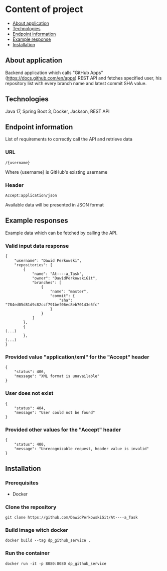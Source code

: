 # Content of project
* [About application](#about-application)
* [Technologies](#technologies)
* [Endpoint information](#endpoint-information)
* [Example response](#example-response)
* [Installation](#installation)

## About application

Backend application which calls "GitHub Apps" (https://docs.github.com/en/apps) REST API and fetches specified user, his repository list with every branch name and latest commit SHA value.


## Technologies
Java 17, Spring Boot 3, Docker, Jackson, REST API


## Endpoint information

List of requirements to correctly call the API and retrieve data

### URL

```
/{username}
```

Where {username} is GitHub's existing username 

### Header

```
Accept:application/json
```

Available data will be presented in JSON format


## Example responses

Example data which can be fetched by calling the API.

### Valid input data response

```
{
    "username": "Dawid Perkowski",
    "repositories": [
        {
            "name": "At----a_Task",
            "owner": "DawidPerkowskiGit",
            "branches": [
                {
                    "name": "master",
                    "commit": {
                        "sha": "784ed05d81d9c82ccf791bef06ec8eb70143e5fc"
                    }
                }
            ]
        },
        {
(...)
        },
(...)
}
```

### Provided value "application/xml" for the "Accept" header
```
{
    "status": 406,
    "message": "XML format is unavailable"
}
```

### User does not exist
```
{
    "status": 404,
    "message": "User could not be found"
}
```


### Provided other values for the "Accept" header
```
{
    "status": 400,
    "message": "Unrecognizable request, header value is invalid"
}
```


## Installation

### Prerequisites

- Docker

### Clone the repository
```
git clone https://github.com/DawidPerkowskiGit/At----a_Task
```

### Build image witch docker
```
docker build --tag dp_github_service .
```

### Run the container
```
docker run -it -p 8080:8080 dp_github_service
```

